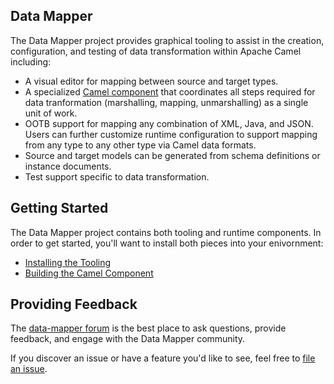 ## Data Mapper
The Data Mapper project provides graphical tooling to assist in the creation, configuration, and testing of data transformation within Apache Camel including:

- A visual editor for mapping between source and target types.
- A specialized [Camel component](https://github.com/fabric8io/data-mapper/wiki/Transformation-Endpoints) that coordinates all steps required for data tranformation (marshalling, mapping, unmarshalling) as a single unit of work.
- OOTB support for mapping any combination of XML, Java, and JSON.  Users can further customize runtime configuration to support mapping from any type to any other type via Camel data formats.
- Source and target models can be generated from schema definitions or instance documents.
- Test support specific to data transformation.

## Getting Started
The Data Mapper project contains both tooling and runtime components.  In order to get started, you'll want to install both pieces into your enivornment:
* [Installing the Tooling](https://github.com/fabric8io/data-mapper/wiki/Tooling-Installation)
* [Building the Camel Component](https://github.com/fabric8io/data-mapper/wiki/Building-The-Project)

## Providing Feedback
The [data-mapper forum](https://groups.google.com/forum/#!forum/data-mapper) is the best place to ask questions, provide feedback, and engage with the Data Mapper community.

If you discover an issue or have a feature you'd like to see, feel free to [file an issue](https://github.com/fabric8io/data-mapper/issues).
